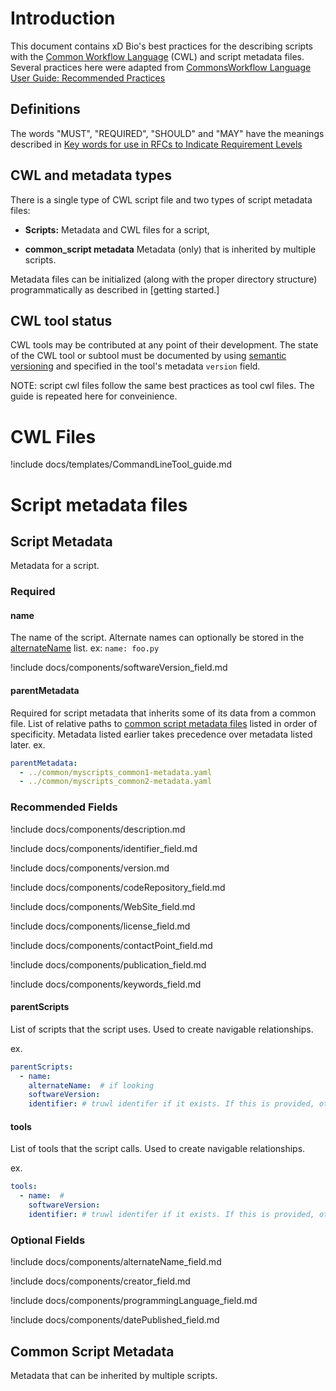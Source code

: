 
# Introduction

This document contains xD Bio's best practices for the describing scripts with the
[Common Workflow Language](https://github.com/common-workflow-language/common-workflow-language) (CWL) and script metadata
files.
Several practices here were adapted from 
[CommonsWorkflow Language User Guide: Recommended Practices](http://www.commonwl.org/user_guide/rec-practices/)

## Definitions

The words "MUST", "REQUIRED",  "SHOULD" and "MAY" have the meanings described in 
[Key words for use in RFCs to Indicate Requirement Levels](https://www.ietf.org/rfc/rfc2119.txt)

## CWL and metadata types 

There is a single type of CWL script file and two types of script metadata files:

-  **Scripts:** 
Metadata and CWL files for a script,

-  **common_script metadata** 
 Metadata (only) that is inherited by multiple scripts.
 

Metadata files can be initialized (along with the proper directory structure) programmatically as described in [getting started.]


## CWL tool status

CWL tools may be contributed at any point of their development. 
The state of the CWL tool or subtool must be documented by using 
[semantic versioning](https://semver.org/spec/v2.0.0.html) and specified in the tool's metadata `version` field.

NOTE: script cwl files follow the same best practices as tool cwl files. The guide is repeated here for conveinience.

# CWL Files

!include docs/templates/CommandLineTool_guide.md

# Script metadata files

## Script Metadata

Metadata for a script.

### Required

#### <a name="name1"><a/>name

The name of the script. Alternate names can optionally be stored in the [alternateName](#alternatename) list. 
ex: `name: foo.py`

!include docs/components/softwareVersion_field.md

#### parentMetadata

Required for script metadata that inherits some of its data from a common file. List of relative paths to [common script metadata files](#common) listed in order of specificity. Metadata listed earlier takes precedence over metadata listed later.
ex.

```yaml
parentMetadata:
  - ../common/myscripts_common1-metadata.yaml
  - ../common/myscripts_common2-metadata.yaml

```

### Recommended Fields

!include docs/components/description.md

!include docs/components/identifier_field.md

!include docs/components/version.md

!include docs/components/codeRepository_field.md

!include docs/components/WebSite_field.md

!include docs/components/license_field.md

!include docs/components/contactPoint_field.md

!include docs/components/publication_field.md

!include docs/components/keywords_field.md

#### parentScripts

List of scripts that the script uses. Used to create navigable relationships.

ex.

```yaml
parentScripts:
  - name: 
    alternateName:  # if looking 
    softwareVersion:
    identifier: # truwl identifer if it exists. If this is provided, other fields not used.

```

#### tools

List of tools that the script calls. Used to create navigable relationships.

ex.

```yaml
tools:
  - name:  #
    softwareVersion:
    identifier: # truwl identifer if it exists. If this is provided, other fields not used.

```

### Optional Fields

!include docs/components/alternateName_field.md

!include docs/components/creator_field.md

!include docs/components/programmingLanguage_field.md


!include docs/components/datePublished_field.md

## <a name="common"></a> Common Script Metadata

Metadata that can be inherited by multiple scripts.




